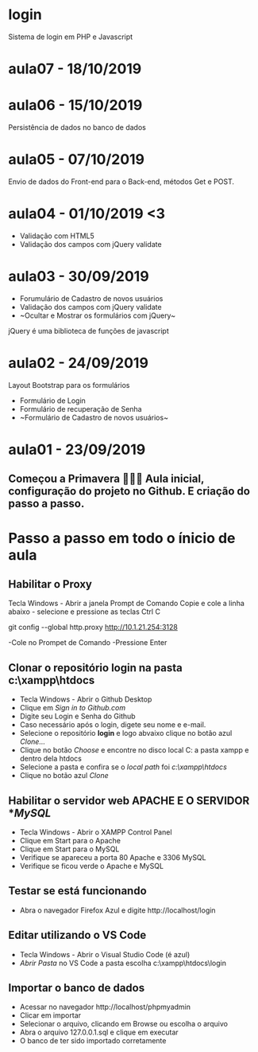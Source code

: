 # login
 Sistema de login em PHP e Javascript

# aula07 - 18/10/2019

# aula06 - 15/10/2019 
Persistência de dados no banco de dados

# aula05 - 07/10/2019
Envio de dados do Front-end para o Back-end, métodos Get e POST.

# aula04 - 01/10/2019 <3
- Validação com HTML5 
- Validação dos campos com jQuery validate 

# aula03 - 30/09/2019
- Forumulário de Cadastro de novos usuários
- Validação dos campos com jQuery validate
- ~Ocultar e Mostrar os formulários com jQuery~

jQuery é uma biblioteca de funções de javascript

# aula02 - 24/09/2019
Layout Bootstrap para os formulários
- Formulário de Login
- Formulário de recuperação de Senha
- ~Formulário de Cadastro de novos usuários~

# aula01 - 23/09/2019 
Começou a Primavera 🌻🌵🌸
Aula inicial, configuração do projeto no Github.
E criação do passo a passo.
 ---
# Passo a passo em todo o ínicio de aula

## Habilitar o Proxy
 Tecla Windows - Abrir a janela Prompt de Comando
 Copie e cole a linha abaixo - selecione e pressione as teclas Ctrl C

 git config --global http.proxy http://10.1.21.254:3128

 -Cole no Prompet de Comando 
 -Pressione Enter

## Clonar o repositório **login** na pasta **c:\xampp\htdocs**
  - Tecla Windows - Abrir o Github Desktop
  - Clique em *Sign in to Github.com*
  - Digite seu Login e Senha do Github
  - Caso necessário após o login, digete seu nome e e-mail.
  - Selecione o repositório **login** e logo abvaixo clique no botão azul *Clone...*
  - Clique no botão *Choose* e encontre no disco local C: a pasta xampp e dentro dela htdocs
  - Selecione a pasta e confira se o *local path*  foi *c:\xampp\htdocs*
  - Clique no botão azul *Clone*
  
## Habilitar o servidor web **APACHE** E O SERVIDOR **MySQL*
 - Tecla Windows - Abrir o XAMPP Control Panel
 - Clique em Start para o Apache
 - Clique em Start para o MySQL 
 - Verifique se apareceu a porta 80 Apache e 3306 MySQL
 - Verifique se ficou verde o Apache e MySQL
 
## Testar se está funcionando
 - Abra o navegador Firefox Azul e digite http://localhost/login 
 
## Editar utilizando o VS Code
 - Tecla Windows - Abrir o Visual Studio Code (é azul)
 - *Abrir Pasta* no VS Code a pasta escolha c:\xampp\htdocs\login

 ## Importar o banco de dados
 - Acessar no navegador http://localhost/phpmyadmin
 - Clicar em importar
 - Selecionar o arquivo, clicando em Browse ou escolha o arquivo
 - Abra o arquivo 127.0.0.1.sql e clique em executar
 - O banco de ter sido importado corretamente  
